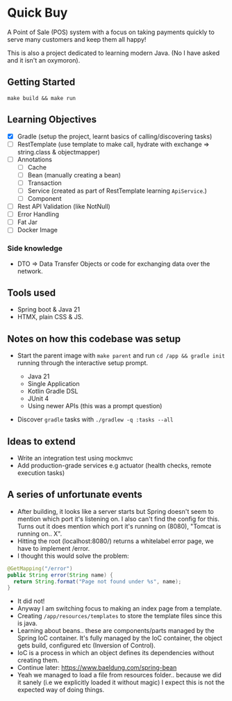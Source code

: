 # Quick Buy

A Point of Sale (POS) system with a focus on taking payments quickly to serve many customers and
keep them all happy!

This is also a project dedicated to learning modern Java. (No I have asked and it isn't an
oxymoron).

## Getting Started

`make build && make run`

## Learning Objectives

- [X] Gradle (setup the project, learnt basics of calling/discovering tasks)
- [ ] RestTemplate (use template to make call, hydrate with exchange => string.class & objectmapper)
- [ ] Annotations
    - [ ] Cache
    - [ ] Bean (manually creating a bean)
    - [ ] Transaction
    - [ ] Service (created as part of RestTemplate learning `ApiService`.)
    - [ ] Component
- [ ] Rest API Validation (like NotNull)
- [ ] Error Handling
- [ ] Fat Jar
- [ ] Docker Image

### Side knowledge

- DTO => Data Transfer Objects or code for exchanging data over the network.

## Tools used

- Spring boot & Java 21
- HTMX, plain CSS & JS.

## Notes on how this codebase was setup

- Start the parent image with `make parent` and run `cd /app && gradle init` running through the
  interactive setup prompt.
  - Java 21
  - Single Application
  - Kotlin Gradle DSL
  - JUnit 4
  - Using newer APIs (this was a prompt question)

- Discover `gradle` tasks with `./gradlew -q :tasks --all`

## Ideas to extend

- Write an integration test using mockmvc
- Add production-grade services e.g actuator (health checks, remote execution tasks)

## A series of unfortunate events

- After building, it looks like a server starts but Spring doesn't seem to mention which port it's
  listening on. I also can't find the config for this. Turns out it does mention which port it's
  running on (8080), "Tomcat is running on.. X".
- Hitting the root (localhost:8080/) returns a whitelabel error page, we have to implement /error.
- I thought this would solve the problem:
```java
@GetMapping("/error")
public String error(String name) {
  return String.format("Page not found under %s", name);
}
```
- It did not!
- Anyway I am switching focus to making an index page from a template.
- Creating `/app/resources/templates` to store the template files since this is java.
- Learning about beans.. these are components/parts managed by the Spring IoC container. It's fully
  managed by the IoC container, the object gets build, configured etc (Inversion of Control).
- IoC is a process in which an object defines its dependencies without creating them.
- Continue later: https://www.baeldung.com/spring-bean
- Yeah we managed to load a file from resources folder.. because we did it sanely (i.e we
  explicitly loaded it without magic) I expect this is not the expected way of doing things.
